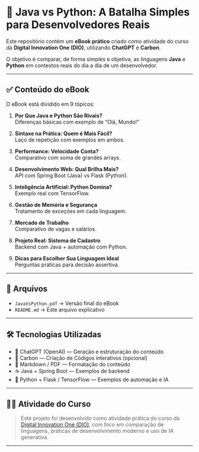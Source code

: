 # 📘 Java vs Python: A Batalha Simples para Desenvolvedores Reais

Este repositório contém um **eBook prático** criado como atividade do curso da **Digital Innovation One (DIO)**, utilizando **ChatGPT** e **Carbon**.

O objetivo é comparar, de forma simples e objetiva, as linguagens **Java** e **Python** em contextos reais do dia a dia de um desenvolvedor.

---

## ✅ Conteúdo do eBook

O eBook está dividido em 9 tópicos:

1. **Por Que Java e Python São Rivais?**  
   Diferenças básicas com exemplo de “Olá, Mundo!”

2. **Sintaxe na Prática: Quem é Mais Fácil?**  
   Laço de repetição com exemplos em ambos.

3. **Performance: Velocidade Conta?**  
   Comparativo com soma de grandes arrays.

4. **Desenvolvimento Web: Qual Brilha Mais?**  
   API com Spring Boot (Java) vs Flask (Python).

5. **Inteligência Artificial: Python Domina?**  
   Exemplo real com TensorFlow.

6. **Gestão de Memória e Segurança**  
   Tratamento de exceções em cada linguagem.

7. **Mercado de Trabalho**  
   Comparativo de vagas e salários.

8. **Projeto Real: Sistema de Cadastro**  
   Backend com Java + automação com Python.

9. **Dicas para Escolher Sua Linguagem Ideal**  
   Perguntas práticas para decisão assertiva.

---

## 📄 Arquivos

- `JavaVsPython.pdf` → Versão final do eBook  
- `README.md` → Este arquivo explicativo

---

## 🛠️ Tecnologias Utilizadas

- 🧠 ChatGPT (OpenAI) — Geração e estruturação do conteúdo  
- 🎨 Carbon — Criação de Códigos interativos (opcional)  
- 📝 Markdown / PDF — Formatação do conteúdo  
- ☕ Java + Spring Boot — Exemplos de backend  
- 🐍 Python + Flask / TensorFlow — Exemplos de automação e IA

---

## 👨‍🎓 Atividade do Curso

> Este projeto foi desenvolvido como atividade prática do curso da [Digital Innovation One (DIO)](https://www.dio.me/), com foco em comparação de linguagens, práticas de desenvolvimento moderno e uso de IA generativa.

---
